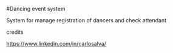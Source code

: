 #Dancing event system 

System for manage registration of dancers and check attendant 

credits

https://www.linkedin.com/in/carlosalva/